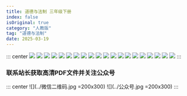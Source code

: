 ```yaml
---
title: 道德与法制 三年级下册
index: false
isOriginal: true
category: "人教版"
tag: "道德与法制"
date: 2025-03-19
---
```


::: center
![](./道德与法治三年级下册/人教版道德与法治三年级下册_00.png)
![](./道德与法治三年级下册/人教版道德与法治三年级下册_03.png)
![](./道德与法治三年级下册/人教版道德与法治三年级下册_12.png)
![](./道德与法治三年级下册/人教版道德与法治三年级下册_15.png)
![](./道德与法治三年级下册/人教版道德与法治三年级下册_16.png)
![](./道德与法治三年级下册/人教版道德与法治三年级下册_19.png)
![](./道德与法治三年级下册/人教版道德与法治三年级下册_20.png)
![](./道德与法治三年级下册/人教版道德与法治三年级下册_24.png)
![](./道德与法治三年级下册/人教版道德与法治三年级下册_27.png)
![](./道德与法治三年级下册/人教版道德与法治三年级下册_30.png)
![](./道德与法治三年级下册/人教版道德与法治三年级下册_32.png)
![](./道德与法治三年级下册/人教版道德与法治三年级下册_38.png)
![](./道德与法治三年级下册/人教版道德与法治三年级下册_42.png)
![](./道德与法治三年级下册/人教版道德与法治三年级下册_50.png)
![](./道德与法治三年级下册/人教版道德与法治三年级下册_53.png)
![](./道德与法治三年级下册/人教版道德与法治三年级下册_73.png)
![](./道德与法治三年级下册/人教版道德与法治三年级下册_77.png)
![](./道德与法治三年级下册/人教版道德与法治三年级下册_78.png)
![](./道德与法治三年级下册/人教版道德与法治三年级下册_80.png)
![](./道德与法治三年级下册/人教版道德与法治三年级下册_82.png)
:::

### 联系站长获取高清PDF文件并关注公众号
::: center
![](../微信二维码.jpg =200x300)
![](../公众号.jpg =200x300)
:::
